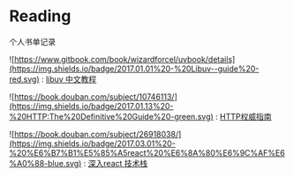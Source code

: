 # Reading
个人书单记录

![https://www.gitbook.com/book/wizardforcel/uvbook/details](https://img.shields.io/badge/2017.01.01%20-%20Libuv--guide%20-red.svg) : [libuv 中文教程](https://www.gitbook.com/book/wizardforcel/uvbook/details)

![https://book.douban.com/subject/10746113/](https://img.shields.io/badge/2017.01.13%20-%20HTTP:The%20Definitive%20Guide%20-green.svg) : [HTTP权威指南](https://book.douban.com/subject/10746113/)

![https://book.douban.com/subject/26918038/](https://img.shields.io/badge/2017.03.01%20-%20%E6%B7%B1%E5%85%A5react%20%E6%8A%80%E6%9C%AF%E6%A0%88-blue.svg) : [深入react 技术栈](https://book.douban.com/subject/26918038/)
